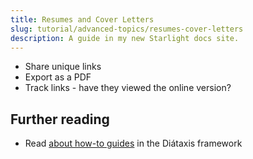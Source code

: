 ```yaml
---
title: Resumes and Cover Letters
slug: tutorial/advanced-topics/resumes-cover-letters
description: A guide in my new Starlight docs site.
---
```


- Share unique links
- Export as a PDF
- Track links - have they viewed the online version?

## Further reading

- Read [about how-to guides](https://diataxis.fr/how-to-guides/) in the Diátaxis framework
